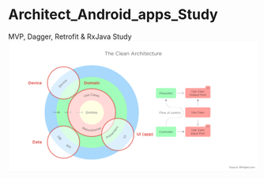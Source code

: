 # Architect_Android_apps_Study
MVP, Dagger, Retrofit &amp; RxJava Study
![clean architecture](https://raw.githubusercontent.com/tldrd0117/Architect_Android_apps_Study/master/%E1%84%89%E1%85%B3%E1%84%8F%E1%85%B3%E1%84%85%E1%85%B5%E1%86%AB%E1%84%89%E1%85%A3%E1%86%BA%202017-07-14%20%E1%84%8B%E1%85%A9%E1%84%92%E1%85%AE%209.50.34.png)
